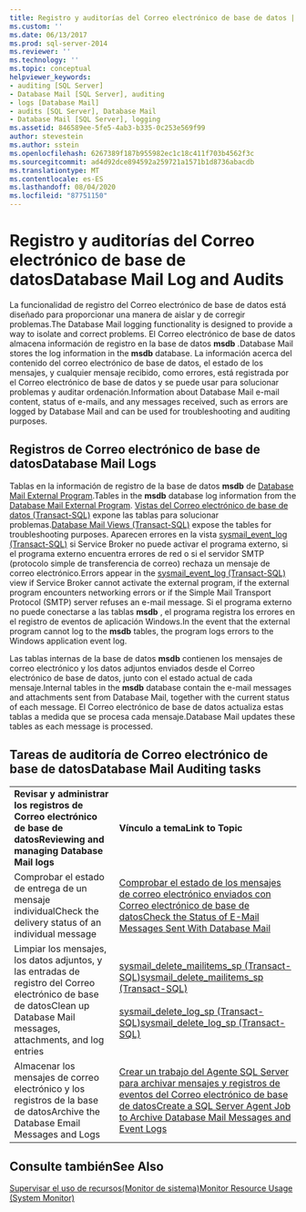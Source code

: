 ```yaml
---
title: Registro y auditorías del Correo electrónico de base de datos | Microsoft Docs
ms.custom: ''
ms.date: 06/13/2017
ms.prod: sql-server-2014
ms.reviewer: ''
ms.technology: ''
ms.topic: conceptual
helpviewer_keywords:
- auditing [SQL Server]
- Database Mail [SQL Server], auditing
- logs [Database Mail]
- audits [SQL Server], Database Mail
- Database Mail [SQL Server], logging
ms.assetid: 846589ee-5fe5-4ab3-b335-0c253e569f99
author: stevestein
ms.author: sstein
ms.openlocfilehash: 6267389f187b955982ec1c18c411f703b4562f3c
ms.sourcegitcommit: ad4d92dce894592a259721a1571b1d8736abacdb
ms.translationtype: MT
ms.contentlocale: es-ES
ms.lasthandoff: 08/04/2020
ms.locfileid: "87751150"
---
```

# <a name="database-mail-log-and-audits"></a><span data-ttu-id="66641-102">Registro y auditorías del Correo electrónico de base de datos</span><span class="sxs-lookup"><span data-stu-id="66641-102">Database Mail Log and Audits</span></span>
  <span data-ttu-id="66641-103">La funcionalidad de registro del Correo electrónico de base de datos está diseñado para proporcionar una manera de aislar y de corregir problemas.</span><span class="sxs-lookup"><span data-stu-id="66641-103">The Database Mail logging functionality is designed to provide a way to isolate and correct problems.</span></span> <span data-ttu-id="66641-104">El Correo electrónico de base de datos almacena información de registro en la base de datos **msdb** .</span><span class="sxs-lookup"><span data-stu-id="66641-104">Database Mail stores the log information in the **msdb** database.</span></span> <span data-ttu-id="66641-105">La información acerca del contenido del correo electrónico de base de datos, el estado de los mensajes, y cualquier mensaje recibido, como errores, está registrada por el Correo electrónico de base de datos y se puede usar para solucionar problemas y auditar ordenación.</span><span class="sxs-lookup"><span data-stu-id="66641-105">Information about Database Mail e-mail content, status of e-mails, and any messages received, such as errors  are logged by Database Mail and can be used for troubleshooting and auditing purposes.</span></span>  
  
## <a name="database-mail-logs"></a><span data-ttu-id="66641-106">Registros de Correo electrónico de base de datos</span><span class="sxs-lookup"><span data-stu-id="66641-106">Database Mail Logs</span></span>  
 <span data-ttu-id="66641-107">Tablas en la información de registro de la base de datos **msdb** de [Database Mail External Program](database-mail-external-program.md).</span><span class="sxs-lookup"><span data-stu-id="66641-107">Tables in the **msdb** database log information from the [Database Mail External Program](database-mail-external-program.md).</span></span> <span data-ttu-id="66641-108">[Vistas del Correo electrónico de base de datos &#40;Transact-SQL&#41;](/sql/relational-databases/system-catalog-views/database-mail-views-transact-sql) expone las tablas para solucionar problemas.</span><span class="sxs-lookup"><span data-stu-id="66641-108">[Database Mail Views &#40;Transact-SQL&#41;](/sql/relational-databases/system-catalog-views/database-mail-views-transact-sql) expose the tables for troubleshooting purposes.</span></span> <span data-ttu-id="66641-109">Aparecen errores en la vista [sysmail_event_log &#40;Transact-SQL&#41;](/sql/relational-databases/system-catalog-views/sysmail-event-log-transact-sql) si Service Broker no puede activar el programa externo, si el programa externo encuentra errores de red o si el servidor SMTP (protocolo simple de transferencia de correo) rechaza un mensaje de correo electrónico.</span><span class="sxs-lookup"><span data-stu-id="66641-109">Errors appear in the [sysmail_event_log &#40;Transact-SQL&#41;](/sql/relational-databases/system-catalog-views/sysmail-event-log-transact-sql) view if Service Broker cannot activate the external program, if the external program encounters networking errors or if the Simple Mail Transport Protocol (SMTP) server refuses an e-mail message.</span></span> <span data-ttu-id="66641-110">Si el programa externo no puede conectarse a las tablas **msdb** , el programa registra los errores en el registro de eventos de aplicación Windows.</span><span class="sxs-lookup"><span data-stu-id="66641-110">In the event that the external program cannot log to the **msdb** tables, the program logs errors to the Windows application event log.</span></span>  
  
 <span data-ttu-id="66641-111">Las tablas internas de la base de datos **msdb** contienen los mensajes de correo electrónico y los datos adjuntos enviados desde el Correo electrónico de base de datos, junto con el estado actual de cada mensaje.</span><span class="sxs-lookup"><span data-stu-id="66641-111">Internal tables in the **msdb** database contain the e-mail messages and attachments sent from Database Mail, together with the current status of each message.</span></span> <span data-ttu-id="66641-112">El Correo electrónico de base de datos actualiza estas tablas a medida que se procesa cada mensaje.</span><span class="sxs-lookup"><span data-stu-id="66641-112">Database Mail updates these tables as each message is processed.</span></span>  
  
## <a name="database-mail-auditing-tasks"></a><span data-ttu-id="66641-113">Tareas de auditoría de Correo electrónico de base de datos</span><span class="sxs-lookup"><span data-stu-id="66641-113">Database Mail Auditing tasks</span></span>  
  
|||  
|-|-|  
|<span data-ttu-id="66641-114">**Revisar y administrar los registros de Correo electrónico de base de datos**</span><span class="sxs-lookup"><span data-stu-id="66641-114">**Reviewing and managing Database Mail logs**</span></span>|<span data-ttu-id="66641-115">**Vínculo a tema**</span><span class="sxs-lookup"><span data-stu-id="66641-115">**Link to Topic**</span></span>|  
|<span data-ttu-id="66641-116">Comprobar el estado de entrega de un mensaje individual</span><span class="sxs-lookup"><span data-stu-id="66641-116">Check the delivery status of an individual message</span></span>|[<span data-ttu-id="66641-117">Comprobar el estado de los mensajes de correo electrónico enviados con Correo electrónico de base de datos</span><span class="sxs-lookup"><span data-stu-id="66641-117">Check the Status of E-Mail Messages Sent With Database Mail</span></span>](check-the-status-of-e-mail-messages-sent-with-database-mail.md)|  
|<span data-ttu-id="66641-118">Limpiar los mensajes, los datos adjuntos, y las entradas de registro del Correo electrónico de base de datos</span><span class="sxs-lookup"><span data-stu-id="66641-118">Clean up Database Mail messages, attachments, and log entries</span></span>|[<span data-ttu-id="66641-119">sysmail_delete_mailitems_sp &#40;Transact-SQL&#41;</span><span class="sxs-lookup"><span data-stu-id="66641-119">sysmail_delete_mailitems_sp &#40;Transact-SQL&#41;</span></span>](/sql/relational-databases/system-stored-procedures/sysmail-delete-mailitems-sp-transact-sql)<br /><br /> [<span data-ttu-id="66641-120">sysmail_delete_log_sp &#40;Transact-SQL&#41;</span><span class="sxs-lookup"><span data-stu-id="66641-120">sysmail_delete_log_sp &#40;Transact-SQL&#41;</span></span>](/sql/relational-databases/system-stored-procedures/sysmail-delete-log-sp-transact-sql)|  
|<span data-ttu-id="66641-121">Almacenar los mensajes de correo electrónico y los registros de la base de datos</span><span class="sxs-lookup"><span data-stu-id="66641-121">Archive the Database Email Messages and Logs</span></span>|[<span data-ttu-id="66641-122">Crear un trabajo del Agente SQL Server para archivar mensajes y registros de eventos del Correo electrónico de base de datos</span><span class="sxs-lookup"><span data-stu-id="66641-122">Create a SQL Server Agent Job to Archive Database Mail Messages and Event Logs</span></span>](create-a-sql-server-agent-job-to-archive-database-mail-messages-and-event-logs.md)|  
  
## <a name="see-also"></a><span data-ttu-id="66641-123">Consulte también</span><span class="sxs-lookup"><span data-stu-id="66641-123">See Also</span></span>  
 [<span data-ttu-id="66641-124">Supervisar el uso de recursos&#40;Monitor de sistema&#41;</span><span class="sxs-lookup"><span data-stu-id="66641-124">Monitor Resource Usage &#40;System Monitor&#41;</span></span>](../performance-monitor/monitor-resource-usage-system-monitor.md)  
  
  

